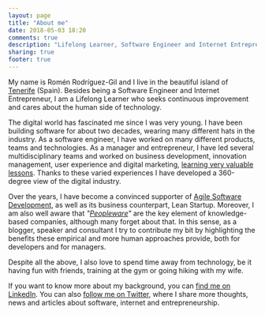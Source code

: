 ```yaml
---
layout: page
title: "About me"
date: 2018-05-03 18:20
comments: true
description: "Lifelong Learner, Software Engineer and Internet Entrepreneur. In this blog I publish my thoughts, experiments and ideas about software, internet and entrepreneurship. Looking at peopleware, the human side of technology."
sharing: true
footer: true
---
```


  <p>My name is Romén Rodríguez-Gil and I live in the beautiful island of <a href="http://en.wikipedia.org/wiki/Tenerife">Tenerife</a> (Spain). Besides being a Software Engineer and Internet Entrepreneur, I am a Lifelong Learner who seeks continuous improvement and cares about the human side of technology.</p>

  <p>The digital world has fascinated me since I was very young. I have been building software for about two decades, wearing many different hats in the industry. As a software engineer, I have worked on many different products, teams and technologies. As a manager and entrepreneur, I have led several multidisciplinary teams and worked on business development, innovation management, user experience and digital marketing, <a href="http://www.romenrg.com/blog/2015/03/17/10-plus-1-valuable-lessons-i-learned-from-my-failed-startup/">learning very valuable lessons</a>. Thanks to these varied experiences I have developed a 360-degree view of the digital industry.</p>

  <p>Over the years, I have become a convinced supporter of <a href="http://www.romenrg.com/blog/2015/09/28/why-asking-developers-for-time-estimates-in-software-projects-is-a-terrible-idea-and-how-to-bypass-it-with-scrum/">Agile Software Development</a>, as well as its business counterpart, Lean Startup. Moreover, I am also well aware that <em>"<a href="https://www.amazon.com/Peopleware-Productive-Projects-Teams-3rd/dp/0321934113/ref=pd_lpo_sbs_14_t_0?_encoding=UTF8&psc=1&refRID=F07A2E2YJ4AQ5JZQRK5B">Peopleware</a>"</em> are the key element of knowledge-based companies, although many forget about that. In this sense, as a blogger, speaker and consultant I try to contribute my bit by highlighting the benefits these empirical and more human approaches provide, both for developers and for managers.</p>

  <p>Despite all the above, I also love to spend time away from technology, be it having fun with friends, training at the gym or going hiking with my wife.</p>

  <p>If you want to know more about my background, you can <a href="http://www.linkedin.com/in/romenrg/en"LinkedIn>find me on LinkedIn</a>. You can also <a href="http://www.twitter.com/romenrg">follow me on Twitter</a>, where I share more thoughts, news and articles about software, internet and entrepreneurship.</p>
